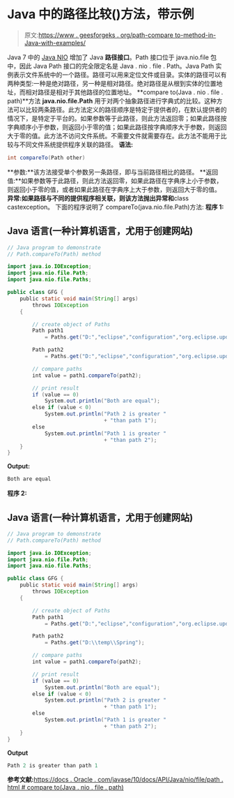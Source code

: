 # Java 中的路径比较()方法，带示例

> 原文:[https://www . geesforgeks . org/path-compare to-method-in-Java-with-examples/](https://www.geeksforgeeks.org/path-compareto-method-in-java-with-examples/)

Java 7 中的 [Java NIO](https://www.geeksforgeeks.org/tag/java-nio-package/) 增加了 Java **路径接口**。Path 接口位于 java.nio.file 包中，因此 Java Path 接口的完全限定名是 Java . nio . file . Path。Java Path 实例表示文件系统中的一个路径。路径可以用来定位文件或目录。实体的路径可以有两种类型:一种是绝对路径，另一种是相对路径。绝对路径是从根到实体的位置地址，而相对路径是相对于其他路径的位置地址。
**compare to(Java . nio . file . path)**方法 **java.nio.file.Path** 用于对两个抽象路径进行字典式的比较。这种方法可以比较两条路径。此方法定义的路径顺序是特定于提供者的，在默认提供者的情况下，是特定于平台的。如果参数等于此路径，则此方法返回零；如果此路径按字典顺序小于参数，则返回小于零的值；如果此路径按字典顺序大于参数，则返回大于零的值。此方法不访问文件系统。不需要文件就需要存在。此方法不能用于比较与不同文件系统提供程序关联的路径。
**语法:**

```java
int compareTo(Path other)
```

**参数:**该方法接受单个参数另一条路径，即与当前路径相比的路径。
**返回值:**如果参数等于此路径，则此方法返回零，如果此路径在字典序上小于参数，则返回小于零的值，或者如果此路径在字典序上大于参数，则返回大于零的值。
**异常:**如果路径与不同的提供程序相关联，则该方法抛出异常**和**class castexception。
下面的程序说明了 compareTo(java.nio.file.Path)方法:
**程序 1:**

## Java 语言(一种计算机语言，尤用于创建网站)

```java
// Java program to demonstrate
// Path.compareTo(Path) method

import java.io.IOException;
import java.nio.file.Path;
import java.nio.file.Paths;

public class GFG {
    public static void main(String[] args)
        throws IOException
    {

        // create object of Paths
        Path path1
            = Paths.get("D:","eclipse","configuration","org.eclipse.update");

        Path path2
            = Paths.get("D:","eclipse","configuration","org.eclipse.update");

        // compare paths
        int value = path1.compareTo(path2);

        // print result
        if (value == 0)
            System.out.println("Both are equal");
        else if (value < 0)
            System.out.println("Path 2 is greater "
                               + "than path 1");
        else
            System.out.println("Path 1 is greater "
                               + "than path 2");
    }
}
```

**Output:** 

```java
Both are equal
```

**程序 2:**

## Java 语言(一种计算机语言，尤用于创建网站)

```java
// Java program to demonstrate
// Path.compareTo(Path) method

import java.io.IOException;
import java.nio.file.Path;
import java.nio.file.Paths;

public class GFG {
    public static void main(String[] args)
        throws IOException
    {

        // create object of Paths
        Path path1
            = Paths.get("D:","eclipse","configuration","org.eclipse.update");

        Path path2
            = Paths.get("D:\\temp\\Spring");

        // compare paths
        int value = path1.compareTo(path2);

        // print result
        if (value == 0)
            System.out.println("Both are equal");
        else if (value < 0)
            System.out.println("Path 2 is greater "
                               + "than path 1");
        else
            System.out.println("Path 1 is greater "
                               + "than path 2");
    }
}
```

**Output**

```java
Path 2 is greater than path 1

```

**参考文献:**[https://docs . Oracle . com/javase/10/docs/API/Java/nio/file/path . html # compare to(Java . nio . file . path)](https://docs.oracle.com/javase/10/docs/api/java/nio/file/Path.html#compareTo(java.nio.file.Path))